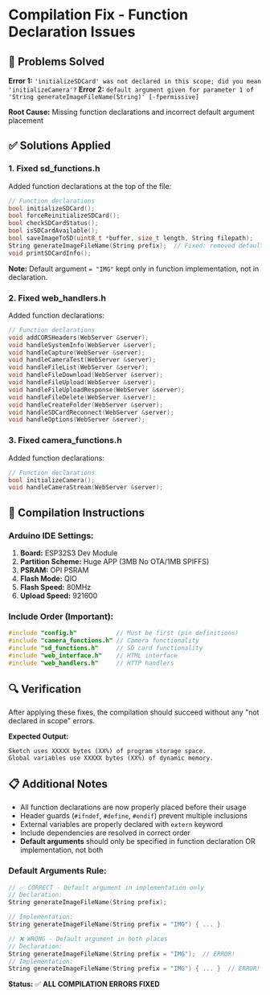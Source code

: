 # Compilation Fix - Function Declaration Issues

## 🔧 Problems Solved

**Error 1:** `'initializeSDCard' was not declared in this scope; did you mean 'initializeCamera'?`
**Error 2:** `default argument given for parameter 1 of 'String generateImageFileName(String)' [-fpermissive]`

**Root Cause:** Missing function declarations and incorrect default argument placement

## ✅ Solutions Applied

### 1. **Fixed sd_functions.h**

Added function declarations at the top of the file:

```cpp
// Function declarations
bool initializeSDCard();
bool forceReinitializeSDCard();
bool checkSDCardStatus();
bool isSDCardAvailable();
bool saveImageToSD(uint8_t *buffer, size_t length, String filepath);
String generateImageFileName(String prefix);  // Fixed: removed default argument
void printSDCardInfo();
```

**Note:** Default argument `= "IMG"` kept only in function implementation, not in declaration.

### 2. **Fixed web_handlers.h**

Added function declarations:

```cpp
// Function declarations
void addCORSHeaders(WebServer &server);
void handleSystemInfo(WebServer &server);
void handleCapture(WebServer &server);
void handleCameraTest(WebServer &server);
void handleFileList(WebServer &server);
void handleFileDownload(WebServer &server);
void handleFileUpload(WebServer &server);
void handleFileUploadResponse(WebServer &server);
void handleFileDelete(WebServer &server);
void handleCreateFolder(WebServer &server);
void handleSDCardReconnect(WebServer &server);
void handleOptions(WebServer &server);
```

### 3. **Fixed camera_functions.h**

Added function declarations:

```cpp
// Function declarations
bool initializeCamera();
void handleCameraStream(WebServer &server);
```

## 🎯 Compilation Instructions

### Arduino IDE Settings:

1. **Board:** ESP32S3 Dev Module
2. **Partition Scheme:** Huge APP (3MB No OTA/1MB SPIFFS)
3. **PSRAM:** OPI PSRAM
4. **Flash Mode:** QIO
5. **Flash Speed:** 80MHz
6. **Upload Speed:** 921600

### Include Order (Important):

```cpp
#include "config.h"           // Must be first (pin definitions)
#include "camera_functions.h" // Camera functionality
#include "sd_functions.h"     // SD card functionality
#include "web_interface.h"    // HTML interface
#include "web_handlers.h"     // HTTP handlers
```

## 🔍 Verification

After applying these fixes, the compilation should succeed without any "not declared in scope" errors.

**Expected Output:**

```
Sketch uses XXXXX bytes (XX%) of program storage space.
Global variables use XXXXX bytes (XX%) of dynamic memory.
```

## 📋 Additional Notes

- All function declarations are now properly placed before their usage
- Header guards (`#ifndef`, `#define`, `#endif`) prevent multiple inclusions
- External variables are properly declared with `extern` keyword
- Include dependencies are resolved in correct order
- **Default arguments** should only be specified in function declaration OR implementation, not both

### Default Arguments Rule:

```cpp
// ✅ CORRECT - Default argument in implementation only
// Declaration:
String generateImageFileName(String prefix);

// Implementation:
String generateImageFileName(String prefix = "IMG") { ... }

// ❌ WRONG - Default argument in both places
// Declaration:
String generateImageFileName(String prefix = "IMG");  // ERROR!
// Implementation:
String generateImageFileName(String prefix = "IMG") { ... }  // ERROR!
```

**Status:** ✅ **ALL COMPILATION ERRORS FIXED**
